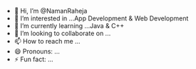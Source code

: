 - 👋 Hi, I’m @NamanRaheja
- 👀 I’m interested in ...App Development & Web Development
- 🌱 I’m currently learning ...Java & C++
- 💞️ I’m looking to collaborate on ...
- 📫 How to reach me ...
- 😄 Pronouns: ...
- ⚡ Fun fact: ...

<!---
NamanRahejaCoder/NamanRahejaCoder is a ✨ special ✨ repository because its `README.md` (this file) appears on your GitHub profile.
You can click the Preview link to take a look at your changes.
--->
